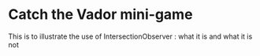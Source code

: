 # Catch the Vador mini-game

This is to illustrate the use of IntersectionObserver : what it is and what it is not
